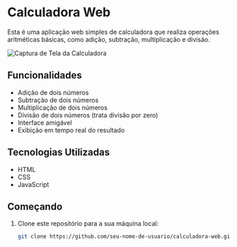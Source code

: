 # Calculadora Web

Esta é uma aplicação web simples de calculadora que realiza operações aritméticas básicas, como adição, subtração, multiplicação e divisão.

![Captura de Tela da Calculadora](screenshot.png)

## Funcionalidades

- Adição de dois números
- Subtração de dois números
- Multiplicação de dois números
- Divisão de dois números (trata divisão por zero)
- Interface amigável
- Exibição em tempo real do resultado

## Tecnologias Utilizadas

- HTML
- CSS
- JavaScript

## Começando

1. Clone este repositório para a sua máquina local:

   ```bash
   git clone https://github.com/seu-nome-de-usuario/calculadora-web.git

